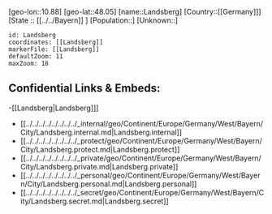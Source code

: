 ﻿---
location: [48.05,10.88]
mapzoom: [7,12] 
mapmarker: city 
type: City
tags:
- geo/City


SpocWebEntityId: 31804
isDeleted: false
confidential: public

---
[geo-lon::10.88]
[geo-lat::48.05]
[name::Landsberg]
[Country::[[Germany]]]
[State :: [[../../Bayern]] ]
[Population::]
[Unknown::]


```leaflet
id: Landsberg
coordinates: [[Landsberg]]
markerFile: [[Landsberg]]
defaultZoom: 11 
maxZoom: 18
```


## Confidential Links & Embeds: 
-[[Landsberg|Landsberg]]] 
- [[../../../../../../../../_internal/geo/Continent/Europe/Germany/West/Bayern/City/Landsberg.internal.md|Landsberg.internal]] 
- [[../../../../../../../../_protect/geo/Continent/Europe/Germany/West/Bayern/City/Landsberg.protect.md|Landsberg.protect]] 
- [[../../../../../../../../_private/geo/Continent/Europe/Germany/West/Bayern/City/Landsberg.private.md|Landsberg.private]] 
- [[../../../../../../../../_personal/geo/Continent/Europe/Germany/West/Bayern/City/Landsberg.personal.md|Landsberg.personal]] 
- [[../../../../../../../../_secret/geo/Continent/Europe/Germany/West/Bayern/City/Landsberg.secret.md|Landsberg.secret]] 
